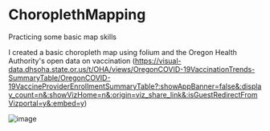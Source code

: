 # ChoroplethMapping
Practicing some basic map skills

I created a basic choropleth map using folium and the Oregon Health Authority's open data on 
vaccination (https://visual-data.dhsoha.state.or.us/t/OHA/views/OregonCOVID-19VaccinationTrends-SummaryTable/OregonCOVID-19VaccineProviderEnrollmentSummaryTable?:showAppBanner=false&:display_count=n&:showVizHome=n&:origin=viz_share_link&:isGuestRedirectFromVizportal=y&:embed=y)

![image](https://user-images.githubusercontent.com/1906954/137640519-26af5b5f-b61d-4b29-8864-4d9e4cc1182d.png)
